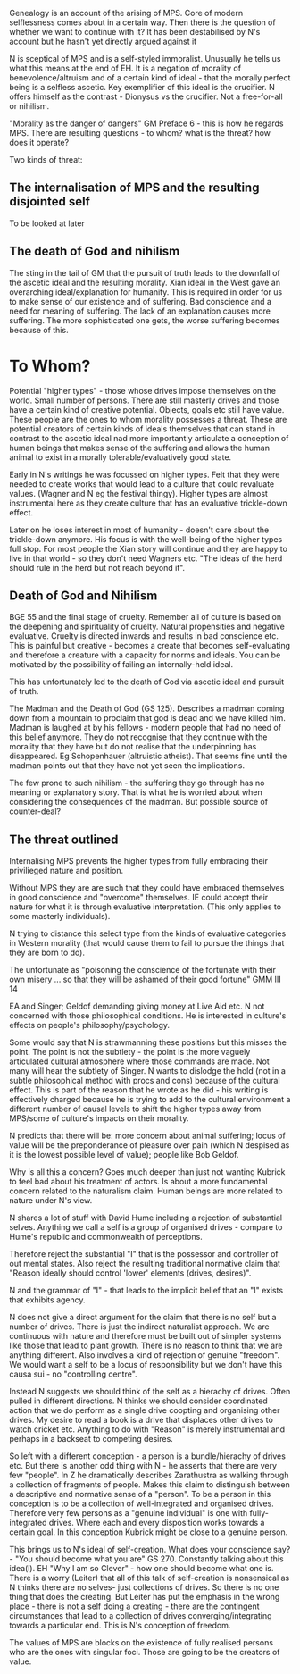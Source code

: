 Genealogy is an account of the arising of MPS. Core of modern selflessness comes about in a certain way. Then there is the question of whether we want to continue with it? It has been destabilised by N's account but he hasn't yet directly argued against it

N is sceptical of MPS and is a self-styled immoralist. Unusually he tells us what this means at the end of EH. It is a negation of morality of benevolence/altruism and of a certain kind of ideal - that the morally perfect being is a selfless ascetic. Key exemplifier of this ideal is the crucifier. N offers himself as the contrast - Dionysus vs the crucifier. Not a free-for-all or nihilism.

"Morality as the danger of dangers" GM Preface 6 - this is how he regards MPS. There are resulting questions - to whom? what is the threat? how does it operate?

Two kinds of threat:

## The internalisation of MPS and the resulting disjointed self
To be looked at later

## The death of God and nihilism 
The sting in the tail of GM that the pursuit of truth leads to the downfall of the ascetic ideal and the resulting morality. Xian ideal in the West gave an overarching ideal/explanation for humanity. This is required in order for us to make sense of our existence and of suffering. Bad conscience and a need for meaning of suffering. The lack of an explanation causes more suffering. The more sophisticated one gets, the worse suffering becomes because of this.

# To Whom?

Potential "higher types" - those whose drives impose themselves on the world. Small number of persons. There are still masterly drives and those have a certain kind of creative potential. Objects, goals etc still have value. These people are the ones to whom morality possesses a threat. These are potential creators of certain kinds of ideals themselves that can stand in contrast to the ascetic ideal nad more importantly articulate a conception of human beings that makes sense of the suffering and allows the human animal to exist in a morally tolerable/evaluatively good state.

Early in N's writings he was focussed on higher types. Felt that they were needed to create works that would lead to a culture that could revaluate values. (Wagner and N eg the festival thingy). Higher types are almost instrumental here as they create culture that has an evaluative trickle-down effect.

Later on he loses interest in most of humanity - doesn't care about the trickle-down anymore. His focus is with the well-being of the higher types full stop. For most people the Xian story will continue and they are happy to live in that world - so they don't need Wagners etc. "The ideas of the herd should rule in the herd but not reach beyond it".

## Death of God and Nihilism
BGE 55 and the final stage of cruelty. Remember all of culture is based on the deepening and spirituality of cruelty. Natural propensities and negative evaluative. Cruelty is directed inwards and results in bad conscience etc. This is painful but creative - becomes a create that becomes self-evaluating and therefore a creature with a capacity for norms and ideals. You can be motivated by the possibility of failing an internally-held ideal.

This has unfortunately led to the death of God via ascetic ideal and pursuit of truth.

The Madman and the Death of God (GS 125). Describes a madman coming down from a mountain to proclaim that god is dead and we have killed him. Madman is laughed at by his fellows - modern people that had no need of this belief anymore. They do not recognise that they continue with the morality that they have but do not realise that the underpinning has disappeared. Eg Schopenhauer (altruistic atheist). That seems fine until the madman points out that they have not yet seen the implications.

The few prone to such nihilism - the suffering they go through has no meaning or explanatory story. That is what he is worried about when considering the consequences of the madman. But possible source of counter-deal?

## The threat outlined

Internalising MPS prevents the higher types from fully embracing their privilieged nature and position.

Without MPS they are are such that they could have embraced themselves in good conscience and "overcome" themselves. IE could accept their nature for what it is through evaluative interpretation. (This only applies to some masterly individuals).

N trying to distance this select type from the kinds of evaluative categories in Western morality (that would cause them to fail to pursue the things that they are born to do).

The unfortunate as "poisoning the conscience of the fortunate with their own misery ... so that they will be ashamed of their good fortune" GMM III 14

EA and Singer; Geldof demanding giving money at Live Aid etc. N not concerned with those philosophical conditions. He is interested in culture's effects on people's philosophy/psychology.

Some would say that N is strawmanning these positions but this misses the point. The point is not the subtlety - the point is the more vaguely articulated cultural atmosphere where those commands are made. Not many will hear the subtlety of Singer. N wants to dislodge the hold (not in a subtle philosophical method with procs and cons) because of the cultural effect. This is part of the reason that he wrote as he did - his writing is effectively charged because he is trying to add to the cultural environment a different number of causal levels to shift the higher types away from MPS/some of culture's impacts on their morality.

N predicts that there will be: more concern about animal suffering; locus of value will be the preponderance of pleasure over pain (which N despised as it is the lowest possible level of value); people like Bob Geldof.

Why is all this a concern? Goes much deeper than just not wanting Kubrick to feel bad about his treatment of actors. Is about a more fundamental concern related to the naturalism claim. Human beings are more related to nature under N's view.

N shares a lot of stuff with David Hume including a rejection of substantial selves. Anything we call a self is a group of organised drives - compare to Hume's republic and commonwealth of perceptions. 

Therefore reject the substantial "I" that is the possessor and controller of out mental states. Also reject the resulting traditional normative claim that "Reason ideally should control 'lower' elements (drives, desires)".

N and the grammar of "I" - that leads to the implicit belief that an "I" exists that exhibits agency.

N does not give a direct argument for the claim that there is no self but a number of drives. There is just the indirect naturalist approach. We are continuous with nature and therefore must be built out of simpler systems like those that lead to plant growth. There is no reason to think that we are anything different. Also involves a kind of rejection of genuine "freedom". We would want a self to be a locus of responsibility but we don't have this causa sui - no "controlling centre".

Instead N suggests we should think of the self as a hierachy of drives. Often pulled in different directions. N thinks we should consider coordinated action that we do perform as a single drive coopting and organising other drives. My desire to read a book is a drive that displaces other drives to watch cricket etc. Anything to do with "Reason" is merely instrumental and perhaps in a backseat to competing desires.

So left with a different conception - a person is a bundle/hierachy of drives etc. But there is another odd thing with N - he asserts that there are very few "people". In Z he dramatically describes Zarathustra as walking through a collection of fragments of people. Makes this claim to distinguish between a descriptive and normative sense of a "person". To be a person in this conception is to be a collection of well-integrated and organised drives. Therefore very few persons as a "genuine individual" is one with fully-integrated drives. Where each and every disposition works towards a certain goal. In this conception Kubrick might be close to a genuine person.

This brings us to N's ideal of self-creation. What does your conscience say? - "You should become what you are" GS 270. Constantly talking about this idea(l). EH "Why I am so Clever" - how one should become what one is. There is a worry (Leiter) that all of this talk of self-creation is nonsensical as N thinks there are no selves- just collections of drives. So there is no one thing that does the creating. But Leiter has put the emphasis in the wrong place - there is not a self doing a creating - there are the contingent circumstances that lead to a collection of drives converging/integrating towards a particular end. This is N's conception of freedom.

The values of MPS are blocks on the existence of fully realised persons who are the ones with singular foci. Those are going to be the creators of value.